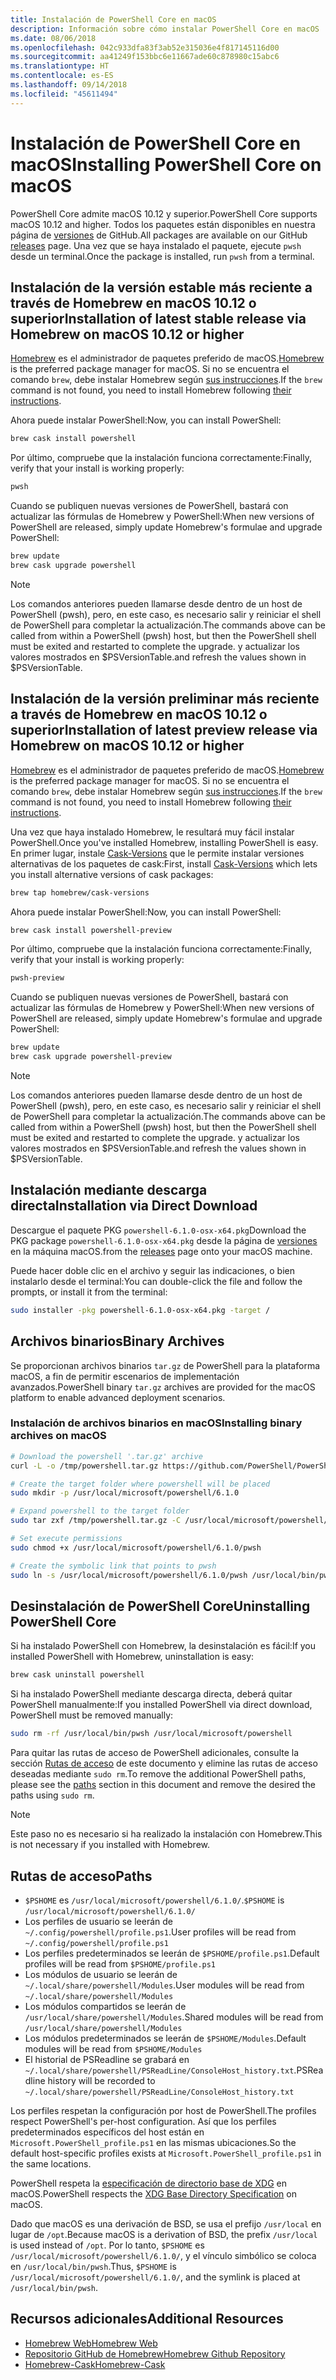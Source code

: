 ```yaml
---
title: Instalación de PowerShell Core en macOS
description: Información sobre cómo instalar PowerShell Core en macOS
ms.date: 08/06/2018
ms.openlocfilehash: 042c933dfa83f3ab52e315036e4f817145116d00
ms.sourcegitcommit: aa41249f153bbc6e11667ade60c878980c15abc6
ms.translationtype: HT
ms.contentlocale: es-ES
ms.lasthandoff: 09/14/2018
ms.locfileid: "45611494"
---
```

# <a name="installing-powershell-core-on-macos"></a><span data-ttu-id="4a629-103">Instalación de PowerShell Core en macOS</span><span class="sxs-lookup"><span data-stu-id="4a629-103">Installing PowerShell Core on macOS</span></span>

<span data-ttu-id="4a629-104">PowerShell Core admite macOS 10.12 y superior.</span><span class="sxs-lookup"><span data-stu-id="4a629-104">PowerShell Core supports macOS 10.12 and higher.</span></span>
<span data-ttu-id="4a629-105">Todos los paquetes están disponibles en nuestra página de [versiones][] de GitHub.</span><span class="sxs-lookup"><span data-stu-id="4a629-105">All packages are available on our GitHub [releases][] page.</span></span>
<span data-ttu-id="4a629-106">Una vez que se haya instalado el paquete, ejecute `pwsh` desde un terminal.</span><span class="sxs-lookup"><span data-stu-id="4a629-106">Once the package is installed, run `pwsh` from a terminal.</span></span>

## <a name="installation-of-latest-stable-release-via-homebrew-on-macos-1012-or-higher"></a><span data-ttu-id="4a629-107">Instalación de la versión estable más reciente a través de Homebrew en macOS 10.12 o superior</span><span class="sxs-lookup"><span data-stu-id="4a629-107">Installation of latest stable release via Homebrew on macOS 10.12 or higher</span></span>

<span data-ttu-id="4a629-108">[Homebrew][brew] es el administrador de paquetes preferido de macOS.</span><span class="sxs-lookup"><span data-stu-id="4a629-108">[Homebrew][brew] is the preferred package manager for macOS.</span></span>
<span data-ttu-id="4a629-109">Si no se encuentra el comando `brew`, debe instalar Homebrew según [sus instrucciones][brew].</span><span class="sxs-lookup"><span data-stu-id="4a629-109">If the `brew` command is not found, you need to install Homebrew following [their instructions][brew].</span></span>

<span data-ttu-id="4a629-110">Ahora puede instalar PowerShell:</span><span class="sxs-lookup"><span data-stu-id="4a629-110">Now, you can install PowerShell:</span></span>

```sh
brew cask install powershell
```

<span data-ttu-id="4a629-111">Por último, compruebe que la instalación funciona correctamente:</span><span class="sxs-lookup"><span data-stu-id="4a629-111">Finally, verify that your install is working properly:</span></span>

```sh
pwsh
```

<span data-ttu-id="4a629-112">Cuando se publiquen nuevas versiones de PowerShell, bastará con actualizar las fórmulas de Homebrew y PowerShell:</span><span class="sxs-lookup"><span data-stu-id="4a629-112">When new versions of PowerShell are released, simply update Homebrew's formulae and upgrade PowerShell:</span></span>

```sh
brew update
brew cask upgrade powershell
```

> [!NOTE]
> <span data-ttu-id="4a629-113">Los comandos anteriores pueden llamarse desde dentro de un host de PowerShell (pwsh), pero, en este caso, es necesario salir y reiniciar el shell de PowerShell para completar la actualización.</span><span class="sxs-lookup"><span data-stu-id="4a629-113">The commands above can be called from within a PowerShell (pwsh) host, but then the PowerShell shell must be exited and restarted to complete the upgrade.</span></span>
> <span data-ttu-id="4a629-114">y actualizar los valores mostrados en $PSVersionTable.</span><span class="sxs-lookup"><span data-stu-id="4a629-114">and refresh the values shown in $PSVersionTable.</span></span>

[brew]: http://brew.sh/

## <a name="installation-of-latest-preview-release-via-homebrew-on-macos-1012-or-higher"></a><span data-ttu-id="4a629-115">Instalación de la versión preliminar más reciente a través de Homebrew en macOS 10.12 o superior</span><span class="sxs-lookup"><span data-stu-id="4a629-115">Installation of latest preview release via Homebrew on macOS 10.12 or higher</span></span>

<span data-ttu-id="4a629-116">[Homebrew][brew] es el administrador de paquetes preferido de macOS.</span><span class="sxs-lookup"><span data-stu-id="4a629-116">[Homebrew][brew] is the preferred package manager for macOS.</span></span>
<span data-ttu-id="4a629-117">Si no se encuentra el comando `brew`, debe instalar Homebrew según [sus instrucciones][brew].</span><span class="sxs-lookup"><span data-stu-id="4a629-117">If the `brew` command is not found, you need to install Homebrew following [their instructions][brew].</span></span>

<span data-ttu-id="4a629-118">Una vez que haya instalado Homebrew, le resultará muy fácil instalar PowerShell.</span><span class="sxs-lookup"><span data-stu-id="4a629-118">Once you've installed Homebrew, installing PowerShell is easy.</span></span>
<span data-ttu-id="4a629-119">En primer lugar, instale [Cask-Versions][cask-versions] que le permite instalar versiones alternativas de los paquetes de cask:</span><span class="sxs-lookup"><span data-stu-id="4a629-119">First, install [Cask-Versions][cask-versions] which lets you install alternative versions of cask packages:</span></span>

```sh
brew tap homebrew/cask-versions
```

<span data-ttu-id="4a629-120">Ahora puede instalar PowerShell:</span><span class="sxs-lookup"><span data-stu-id="4a629-120">Now, you can install PowerShell:</span></span>

```sh
brew cask install powershell-preview
```

<span data-ttu-id="4a629-121">Por último, compruebe que la instalación funciona correctamente:</span><span class="sxs-lookup"><span data-stu-id="4a629-121">Finally, verify that your install is working properly:</span></span>

```sh
pwsh-preview
```

<span data-ttu-id="4a629-122">Cuando se publiquen nuevas versiones de PowerShell, bastará con actualizar las fórmulas de Homebrew y PowerShell:</span><span class="sxs-lookup"><span data-stu-id="4a629-122">When new versions of PowerShell are released, simply update Homebrew's formulae and upgrade PowerShell:</span></span>

```sh
brew update
brew cask upgrade powershell-preview
```

> [!NOTE]
> <span data-ttu-id="4a629-123">Los comandos anteriores pueden llamarse desde dentro de un host de PowerShell (pwsh), pero, en este caso, es necesario salir y reiniciar el shell de PowerShell para completar la actualización.</span><span class="sxs-lookup"><span data-stu-id="4a629-123">The commands above can be called from within a PowerShell (pwsh) host, but then the PowerShell shell must be exited and restarted to complete the upgrade.</span></span>
> <span data-ttu-id="4a629-124">y actualizar los valores mostrados en $PSVersionTable.</span><span class="sxs-lookup"><span data-stu-id="4a629-124">and refresh the values shown in $PSVersionTable.</span></span>

## <a name="installation-via-direct-download"></a><span data-ttu-id="4a629-125">Instalación mediante descarga directa</span><span class="sxs-lookup"><span data-stu-id="4a629-125">Installation via Direct Download</span></span>

<span data-ttu-id="4a629-126">Descargue el paquete PKG `powershell-6.1.0-osx-x64.pkg`</span><span class="sxs-lookup"><span data-stu-id="4a629-126">Download the PKG package `powershell-6.1.0-osx-x64.pkg`</span></span>
<span data-ttu-id="4a629-127">desde la página de [versiones][] en la máquina macOS.</span><span class="sxs-lookup"><span data-stu-id="4a629-127">from the [releases][] page onto your macOS machine.</span></span>

<span data-ttu-id="4a629-128">Puede hacer doble clic en el archivo y seguir las indicaciones, o bien instalarlo desde el terminal:</span><span class="sxs-lookup"><span data-stu-id="4a629-128">You can double-click the file and follow the prompts, or install it from the terminal:</span></span>

```sh
sudo installer -pkg powershell-6.1.0-osx-x64.pkg -target /
```

## <a name="binary-archives"></a><span data-ttu-id="4a629-129">Archivos binarios</span><span class="sxs-lookup"><span data-stu-id="4a629-129">Binary Archives</span></span>

<span data-ttu-id="4a629-130">Se proporcionan archivos binarios `tar.gz` de PowerShell para la plataforma macOS, a fin de permitir escenarios de implementación avanzados.</span><span class="sxs-lookup"><span data-stu-id="4a629-130">PowerShell binary `tar.gz` archives are provided for the macOS platform to enable advanced deployment scenarios.</span></span>

### <a name="installing-binary-archives-on-macos"></a><span data-ttu-id="4a629-131">Instalación de archivos binarios en macOS</span><span class="sxs-lookup"><span data-stu-id="4a629-131">Installing binary archives on macOS</span></span>

```sh
# Download the powershell '.tar.gz' archive
curl -L -o /tmp/powershell.tar.gz https://github.com/PowerShell/PowerShell/releases/download/v6.1.0/powershell-6.1.0-osx-x64.tar.gz

# Create the target folder where powershell will be placed
sudo mkdir -p /usr/local/microsoft/powershell/6.1.0

# Expand powershell to the target folder
sudo tar zxf /tmp/powershell.tar.gz -C /usr/local/microsoft/powershell/6.1.0

# Set execute permissions
sudo chmod +x /usr/local/microsoft/powershell/6.1.0/pwsh

# Create the symbolic link that points to pwsh
sudo ln -s /usr/local/microsoft/powershell/6.1.0/pwsh /usr/local/bin/pwsh
```

## <a name="uninstalling-powershell-core"></a><span data-ttu-id="4a629-132">Desinstalación de PowerShell Core</span><span class="sxs-lookup"><span data-stu-id="4a629-132">Uninstalling PowerShell Core</span></span>

<span data-ttu-id="4a629-133">Si ha instalado PowerShell con Homebrew, la desinstalación es fácil:</span><span class="sxs-lookup"><span data-stu-id="4a629-133">If you installed PowerShell with Homebrew, uninstallation is easy:</span></span>

```sh
brew cask uninstall powershell
```

<span data-ttu-id="4a629-134">Si ha instalado PowerShell mediante descarga directa, deberá quitar PowerShell manualmente:</span><span class="sxs-lookup"><span data-stu-id="4a629-134">If you installed PowerShell via direct download, PowerShell must be removed manually:</span></span>

```sh
sudo rm -rf /usr/local/bin/pwsh /usr/local/microsoft/powershell
```

<span data-ttu-id="4a629-135">Para quitar las rutas de acceso de PowerShell adicionales, consulte la sección [Rutas de acceso](#paths) de este documento y elimine las rutas de acceso deseadas mediante `sudo rm`.</span><span class="sxs-lookup"><span data-stu-id="4a629-135">To remove the additional PowerShell paths, please see the [paths](#paths) section in this document and remove the desired the paths using `sudo rm`.</span></span>

> [!NOTE]
> <span data-ttu-id="4a629-136">Este paso no es necesario si ha realizado la instalación con Homebrew.</span><span class="sxs-lookup"><span data-stu-id="4a629-136">This is not necessary if you installed with Homebrew.</span></span>

## <a name="paths"></a><span data-ttu-id="4a629-137">Rutas de acceso</span><span class="sxs-lookup"><span data-stu-id="4a629-137">Paths</span></span>

* <span data-ttu-id="4a629-138">`$PSHOME` es `/usr/local/microsoft/powershell/6.1.0/`.</span><span class="sxs-lookup"><span data-stu-id="4a629-138">`$PSHOME` is `/usr/local/microsoft/powershell/6.1.0/`</span></span>
* <span data-ttu-id="4a629-139">Los perfiles de usuario se leerán de `~/.config/powershell/profile.ps1`.</span><span class="sxs-lookup"><span data-stu-id="4a629-139">User profiles will be read from `~/.config/powershell/profile.ps1`</span></span>
* <span data-ttu-id="4a629-140">Los perfiles predeterminados se leerán de `$PSHOME/profile.ps1`.</span><span class="sxs-lookup"><span data-stu-id="4a629-140">Default profiles will be read from `$PSHOME/profile.ps1`</span></span>
* <span data-ttu-id="4a629-141">Los módulos de usuario se leerán de `~/.local/share/powershell/Modules`.</span><span class="sxs-lookup"><span data-stu-id="4a629-141">User modules will be read from `~/.local/share/powershell/Modules`</span></span>
* <span data-ttu-id="4a629-142">Los módulos compartidos se leerán de `/usr/local/share/powershell/Modules`.</span><span class="sxs-lookup"><span data-stu-id="4a629-142">Shared modules will be read from `/usr/local/share/powershell/Modules`</span></span>
* <span data-ttu-id="4a629-143">Los módulos predeterminados se leerán de `$PSHOME/Modules`.</span><span class="sxs-lookup"><span data-stu-id="4a629-143">Default modules will be read from `$PSHOME/Modules`</span></span>
* <span data-ttu-id="4a629-144">El historial de PSReadline se grabará en `~/.local/share/powershell/PSReadLine/ConsoleHost_history.txt`.</span><span class="sxs-lookup"><span data-stu-id="4a629-144">PSReadline history will be recorded to `~/.local/share/powershell/PSReadLine/ConsoleHost_history.txt`</span></span>

<span data-ttu-id="4a629-145">Los perfiles respetan la configuración por host de PowerShell.</span><span class="sxs-lookup"><span data-stu-id="4a629-145">The profiles respect PowerShell's per-host configuration.</span></span>
<span data-ttu-id="4a629-146">Así que los perfiles predeterminados específicos del host están en `Microsoft.PowerShell_profile.ps1` en las mismas ubicaciones.</span><span class="sxs-lookup"><span data-stu-id="4a629-146">So the default host-specific profiles exists at `Microsoft.PowerShell_profile.ps1` in the same locations.</span></span>

<span data-ttu-id="4a629-147">PowerShell respeta la [especificación de directorio base de XDG][xdg-bds] en macOS.</span><span class="sxs-lookup"><span data-stu-id="4a629-147">PowerShell respects the [XDG Base Directory Specification][xdg-bds] on macOS.</span></span>

<span data-ttu-id="4a629-148">Dado que macOS es una derivación de BSD, se usa el prefijo `/usr/local` en lugar de `/opt`.</span><span class="sxs-lookup"><span data-stu-id="4a629-148">Because macOS is a derivation of BSD, the prefix `/usr/local` is used instead of `/opt`.</span></span>
<span data-ttu-id="4a629-149">Por lo tanto, `$PSHOME` es `/usr/local/microsoft/powershell/6.1.0/`, y el vínculo simbólico se coloca en `/usr/local/bin/pwsh`.</span><span class="sxs-lookup"><span data-stu-id="4a629-149">Thus, `$PSHOME` is `/usr/local/microsoft/powershell/6.1.0/`, and the symlink is placed at `/usr/local/bin/pwsh`.</span></span>

## <a name="additional-resources"></a><span data-ttu-id="4a629-150">Recursos adicionales</span><span class="sxs-lookup"><span data-stu-id="4a629-150">Additional Resources</span></span>

* <span data-ttu-id="4a629-151">[Homebrew Web][brew]</span><span class="sxs-lookup"><span data-stu-id="4a629-151">[Homebrew Web][brew]</span></span>
* <span data-ttu-id="4a629-152">[Repositorio GitHub de Homebrew][GitHub]</span><span class="sxs-lookup"><span data-stu-id="4a629-152">[Homebrew Github Repository][GitHub]</span></span>
* <span data-ttu-id="4a629-153">[Homebrew-Cask][cask]</span><span class="sxs-lookup"><span data-stu-id="4a629-153">[Homebrew-Cask][cask]</span></span>

[brew]: http://brew.sh/
[Cask]: https://github.com/Homebrew/homebrew-cask
[cask-versions]: https://github.com/Homebrew/homebrew-cask-versions
[GitHub]: https://github.com/Homebrew
[Versiones]: https://github.com/PowerShell/PowerShell/releases/latest
[releases]: https://github.com/PowerShell/PowerShell/releases/latest
[xdg-bds]: https://specifications.freedesktop.org/basedir-spec/basedir-spec-latest.html
